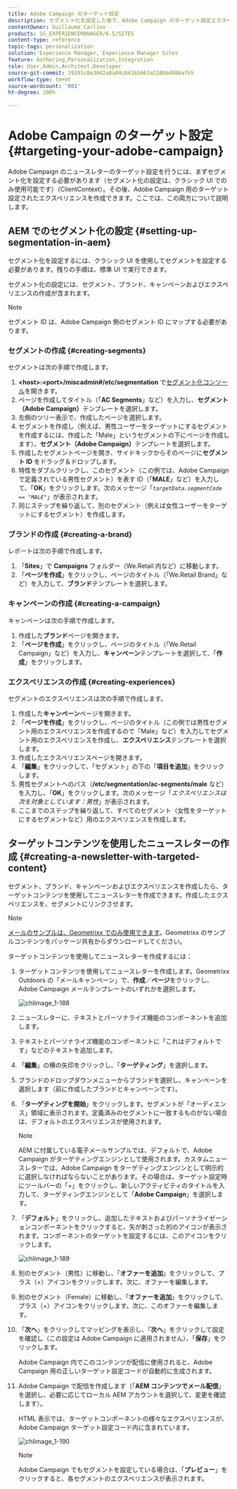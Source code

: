 ```yaml
---
title: Adobe Campaign のターゲット設定
description: セグメント化を設定した後で、Adobe Campaign のターゲット設定エクスペリエンスを作成できます。
contentOwner: Guillaume Carlino
products: SG_EXPERIENCEMANAGER/6.5/SITES
content-type: reference
topic-tags: personalization
solution: Experience Manager, Experience Manager Sites
feature: Authoring,Personalization,Integration
role: User,Admin,Architect,Developer
source-git-commit: 29391c8e3042a8a04c64165663a228bb4886afb5
workflow-type: tm+mt
source-wordcount: '801'
ht-degree: 100%

---
```


# Adobe Campaign のターゲット設定 {#targeting-your-adobe-campaign}

Adobe Campaign のニュースレターのターゲット設定を行うには、まずセグメント化を設定する必要があります（セグメント化の設定は、クラシック UI でのみ使用可能です）（ClientContext）。その後、Adobe Campaign 用のターゲット設定されたエクスペリエンスを作成できます。ここでは、この両方について説明します。

## AEM でのセグメント化の設定 {#setting-up-segmentation-in-aem}

セグメント化を設定するには、クラシック UI を使用してセグメントを設定する必要があります。残りの手順は、標準 UI で実行できます。

セグメント化の設定には、セグメント、ブランド、キャンペーンおよびエクスペリエンスの作成が含まれます。

>[!NOTE]
>
>セグメント ID は、Adobe Campaign 側のセグメント ID にマップする必要があります。

### セグメントの作成 {#creating-segments}

セグメントは次の手順で作成します。

1. **&lt;host>:&lt;port>/miscadmin#/etc/segmentation** で[セグメント化コンソール](http://localhost:4502/miscadmin#/etc/segmentation)を開きます。
1. ページを作成してタイトル（「**AC Segments**」など）を入力し、**セグメント（Adobe Campaign）**&#x200B;テンプレートを選択します。
1. 左側のツリー表示で、作成したページを選択します。
1. セグメントを作成し（例えば、男性ユーザーをターゲットにするセグメントを作成するには、作成した「Male」というセグメントの下にページを作成します）、**セグメント（Adobe Campaign）**&#x200B;テンプレートを選択します。
1. 作成したセグメントページを開き、サイドキックからそのページに&#x200B;**セグメント ID** をドラッグ＆ドロップします。
1. 特性をダブルクリックし、このセグメント（この例では、Adobe Campaign で定義されている男性セグメント）を表す ID（「**MALE**」など）を入力して、「**OK**」をクリックします。次のメッセージ「*`targetData.segmentCode == "MALE"`*」が表示されます。
1. 同じステップを繰り返して、別のセグメント（例えば女性ユーザーをターゲットにするセグメント）を作成します。

### ブランドの作成 {#creating-a-brand}

レポートは次の手順で作成します。

1. 「**Sites**」で **Campaigns** フォルダー（We.Retail 内など）に移動します。
1. 「**ページを作成**」をクリックし、ページのタイトル（「We.Retail Brand」など）を入力して、**ブランド**&#x200B;テンプレートを選択します。

### キャンペーンの作成 {#creating-a-campaign}

キャンペーンは次の手順で作成します。

1. 作成した&#x200B;**ブランド**&#x200B;ページを開きます。
1. 「**ページを作成**」をクリックし、ページのタイトル（「We.Retail Campaign」など）を入力し、**キャンペーン**&#x200B;テンプレートを選択して、「**作成**」をクリックします。

### エクスペリエンスの作成 {#creating-experiences}

セグメントのエクスペリエンスは次の手順で作成します。

1. 作成した&#x200B;**キャンペーン**&#x200B;ページを開きます。
1. 「**ページを作成**」をクリックし、ページのタイトル（この例では男性セグメント用のエクスペリエンスを作成するので「Male」など）を入力してセグメント用のエクスペリエンスを作成し、**エクスペリエンス**&#x200B;テンプレートを選択します。
1. 作成したエクスペリエンスページを開きます。
1. 「**編集**」をクリックして、「セグメント」の下の「**項目を追加**」をクリックします。
1. 男性セグメントへのパス（**/etc/segmentation/ac-segments/male** など）を入力し、「**OK**」をクリックします。次のメッセージ「*エクスペリエンスは次を対象としています：男性*」が表示されます。
1. ここまでのステップを繰り返して、すべてのセグメント（女性をターゲットにするセグメントなど）用のエクスペリエンスを作成します。

## ターゲットコンテンツを使用したニュースレターの作成 {#creating-a-newsletter-with-targeted-content}

セグメント、ブランド、キャンペーンおよびエクスペリエンスを作成したら、ターゲットコンテンツを使用してニュースレターを作成できます。作成したエクスペリエンスを、セグメントにリンクさせます。

>[!NOTE]
>
>[メールのサンプルは、Geometrixx でのみ使用できます](/help/sites-developing/we-retail.md)。Geometrixx のサンプルコンテンツをパッケージ共有からダウンロードしてください。

ターゲットコンテンツを使用してニュースレターを作成するには：

1. ターゲットコンテンツを使用してニュースレターを作成します。Geometrixx Outdoors の「メールキャンペーン」で、**作成**／**ページ**&#x200B;をクリックし、Adobe Campaign メールテンプレートのいずれかを選択します。

   ![chlimage_1-188](assets/chlimage_1-188.png)

1. ニュースレターに、テキストとパーソナライズ機能のコンポーネントを追加します。
1. テキストとパーソナライズ機能のコンポーネントに「これはデフォルトです」などのテキストを追加します。
1. 「**編集**」の横の矢印をクリックし、「**ターゲティング**」を選択します。
1. ブランドのドロップダウンメニューからブランドを選択し、キャンペーンを選択します（前に作成したブランドとキャンペーンです）。
1. 「**ターゲティングを開始**」をクリックします。セグメントが「オーディエンス」領域に表示されます。定義済みのセグメントに一致するものがない場合は、デフォルトのエクスペリエンスが使用されます。

   >[!NOTE]
   >
   >AEM に付属している電子メールサンプルでは、デフォルトで、Adobe Campaign がターゲティングエンジンとして使用されます。カスタムニュースレターでは、Adobe Campaign をターゲティングエンジンとして明示的に選択しなければならないことがあります。その場合は、ターゲット設定時にツールバーの「+」をクリックし、新しいアクティビティのタイトルを入力して、ターゲティングエンジンとして「**Adobe Campaign**」を選択します。

1. 「**デフォルト**」をクリックし、追加したテキストおよびパーソナライゼーションコンポーネントをクリックすると、矢が刺さった的のアイコンが表示されます。コンポーネントのターゲットを設定するには、このアイコンをクリックします。

   ![chlimage_1-189](assets/chlimage_1-189.png)

1. 別のセグメント（男性）に移動し、「**オファーを追加**」をクリックして、プラス（+）アイコンをクリックします。次に、オファーを編集します。
1. 別のセグメント（Female）に移動し、「**オファーを追加**」をクリックして、プラス（+）アイコンをクリックします。次に、このオファーを編集します。
1. 「**次へ**」をクリックしてマッピングを表示し、「**次へ**」をクリックして設定を確認し（この設定は Adobe Campaign に適用されません）、「**保存**」をクリックします。

   Adobe Campaign 内でこのコンテンツが配信に使用されると、Adobe Campaign 用の正しいターゲット設定コードが自動的に生成されます。

1. Adobe Campaign で配信を作成します（「**AEM コンテンツでメール配信**」を選択し、必要に応じてローカル AEM アカウントを選択して、変更を確認します）。

   HTML 表示では、ターゲットコンポーネントの様々なエクスペリエンスが、Adobe Campaign ターゲット設定コード内に含まれています。

   ![chlimage_1-190](assets/chlimage_1-190.png)

   >[!NOTE]
   >
   >Adobe Campaign でもセグメントを設定している場合は、「**プレビュー**」をクリックすると、各セグメントのエクスペリエンスが表示されます。
